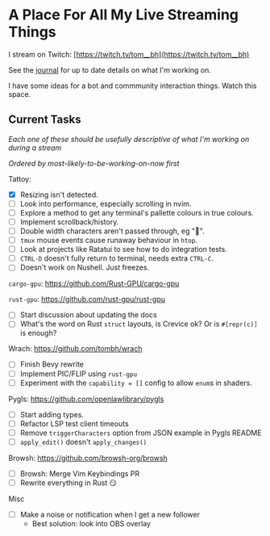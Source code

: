 # A Place For All My Live Streaming Things

I stream on Twitch: [https://twitch.tv/tom__bh](https://twitch.tv/tom__bh)

See the [journal](/JOURNAL.md) for up to date details on what I'm working on.

I have some ideas for a bot and commmunity interaction things. Watch this space.

## Current Tasks
_Each one of these should be usefully descriptive of what I'm working on during a stream_

_Ordered by most-likely-to-be-working-on-now first_    

Tattoy:
  * [x] Resizing isn't detected.
  * [ ] Look into performance, especially scrolling in nvim.
  * [ ] Explore a method to get any terminal's pallette colours in true colours.
  * [ ] Implement scrollback/history.
  * [ ] Double width characters aren't passed through, eg "🦀".
  * [ ] `tmux` mouse events cause runaway behaviour in `htop`.
  * [ ] Look at projects like Ratatui to see how to do integration tests.
  * [ ] `CTRL-D` doesn't fully return to terminal, needs extra `CTRL-C`.
  * [ ] Doesn't work on Nushell. Just freezes.

`cargo-gpu`: https://github.com/Rust-GPU/cargo-gpu

`rust-gpu`: https://github.com/rust-gpu/rust-gpu
  * [ ] Start discussion about updating the docs
  * [ ] What's the word on Rust `struct` layouts, is Crevice ok? Or is `#[repr(c)]` is enough?

Wrach: https://github.com/tombh/wrach
  * [ ] Finish Bevy rewrite
  * [ ] Implement PIC/FLIP using `rust-gpu`
  * [ ] Experiment with the `capability = []` config to allow `enum`s in shaders.

Pygls: https://github.com/openlawlibrary/pygls
  * [ ] Start adding types.
  * [ ] Refactor LSP test client timeouts
  * [ ] Remove `triggerCharacters` option from JSON example in Pygls README
  * [ ] `apply_edit()` doesn't `apply_changes()`

Browsh: https://github.com/browsh-org/browsh
  * [ ] Browsh: Merge Vim Keybindings PR
  * [ ] Rewrite everything in Rust 😏

Misc
  * [ ] Make a noise or notification when I get a new follower
    * Best solution: look into OBS overlay
